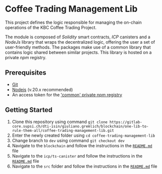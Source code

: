 # Coffee Trading Management Lib

This project defines the logic responsible for managing the on-chain operations of the KBC Coffee Trading Project.

The module is composed of _Solidity_ smart contracts, _ICP_ canisters and a _NodeJs_ library that wraps the decentralized logic, offering the user a set of user-friendly methods.
The packages make use of a common library that contains logic shared between similar projects. This library is hosted on a private _npm_ registry.

## Prerequisites

- [Git](https://git-scm.com/)
- [Nodejs](https://nodejs.org/en) (v.20.x recommended)
- An access token for the ['common' private npm registry](https://gitlab-core.supsi.ch/dti-isin/giuliano.gremlich/blockchain/one_lib_to_rule_them_all)

## Getting Started

1. Clone this repository using command `git clone https://gitlab-core.supsi.ch/dti-isin/giuliano.gremlich/blockchain/one-lib-to-rule-them-all/coffee-trading-management-lib.git`
2. Enter the newly created folder using `cd coffee-trading-management-lib`
3. Change branch to `dev` using command `git checkout dev`
4. Navigate to the `blockchain` and follow the instructions in the [`README.md`](blockchain/README.md) file
5. Navigate to the `icp/ts-canister` and follow the instructions in the [`README.md`](icp/ts-canister/README.md) file
6. Navigate to the `src` folder and follow the instructions in the [`README.md`](src/README.md) file
